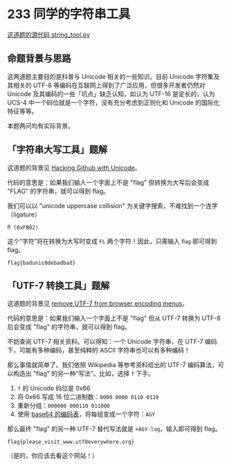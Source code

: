 # 233 同学的字符串工具

[这道题的源代码 string_tool.py](./src/string_tool.py)

## 命题背景与思路

这两道题主要目的是科普与 Unicode 相关的一些知识。目前 Unicode 字符集及其相关的 UTF-8 等编码在互联网上得到了广泛应用，但很多开发者仍然对 Unicode 及其编码的一些「坑点」缺乏认知，如认为 UTF-16 是定长的，认为 UCS-4 中一个码位就是一个字符，没有充分考虑到正则化和 Unicode 的国际化特征等等。

本题两问均有实际背景。

## 「字符串大写工具」题解

这道题的背景见 [Hacking Github with Unicode](https://eng.getwisdom.io/hacking-github-with-unicode-dotless-i/)。

代码的意思是：如果我们输入一个字面上不是 "flag" 但转换为大写后会变成 "FLAG" 的字符串，就可以得到 flag。

我们可以以 "unicode uppercase collision" 为关键字搜索，不难找到一个连字（ligature）

```
ﬂ (0xFB02)
```

这个“字符”将在转换为大写时变成 `FL` 两个字符！因此，只需输入 `ﬂag` 即可得到 flag。

```
flag{badunic0debadbad}
```

## 「UTF-7 转换工具」题解

这道题的背景见 [remove UTF-7 from browser encoding menus](https://bugzilla.mozilla.org/show_bug.cgi?id=441876)。

代码的意思是：如果我们输入一个字面上不是 "flag" 但从 UTF-7 转换为 UTF-8 后会变成 "flag" 的字符串，就可以得到 flag。

不妨查阅 UTF-7 相关资料。可以得知：一个 Unicode 字符串，在 UTF-7 编码下，可能有多种编码，甚至纯粹的 ASCII 字符串也可以有多种编码！

那么事情就简单了。我们依照 Wikipedia 等参考资料给出的 UTF-7 编码算法，可以构造出 "flag" 的另一种“写法”。比如，选择 `f` 下手。

1. `f` 的 Unicode 码位是 0x66
2. 将 0x66 写成 16 位二进制数：`0000 0000 0110 0110`
3. 重新分组：`000000 000110 011000`
4. 使用 [base64 的编码表](https://en.wikipedia.org/wiki/Base64#Base64_table)，将每组变成一个字符：`AGY`

那么最终 "flag" 的另一种 UTF-7 替代写法就是 `+AGY-lag`，输入即可得到 flag。

```
flag{please_visit_www.utf8everywhere.org}
```

（是的，你应该去看这个网站！）
